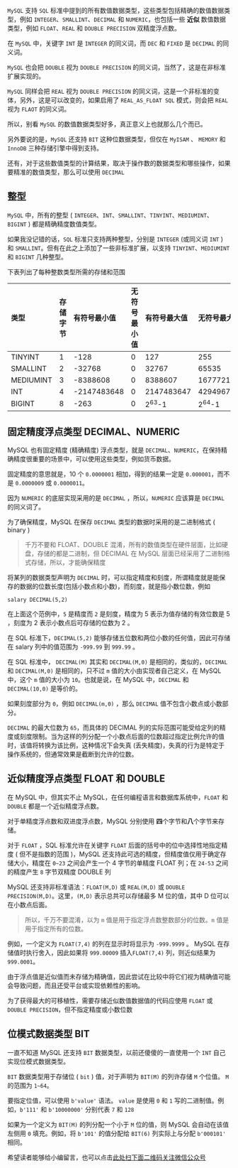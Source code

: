 `MySQL` 支持 `SQL` 标准中提到的所有数值数据类型，这些类型包括精确的数值数据类型，例如 `INTEGER`、`SMALLINT`、`DECIMAL` 和 `NUMERIC`，也包括一些 **近似** 数值数据类型，例如 `FLOAT`、`REAL` 和 `DOUBLE PRECISION` 双精度浮点数。

在 `MySQL` 中，关键字 `INT` 是 `INTEGER` 的同义词，而 `DEC` 和 `FIXED` 是 `DECIMAL` 的同义词。

`MySQL` 也会把 `DOUBLE` 视为 `DOUBLE PRECISION` 的同义词，当然了，这是在非标准扩展实现的。

`MySQL` 同样会把 `REAL` 视为 `DOUBLE PRECISION` 的同义词，这是一个非标准的变体，另外，这是可以改变的，如果启用了 `REAL_AS_FLOAT SQL` 模式，则会把 `REAL` 视为 `FLAOT` 的同义词。

所以，别看 `MySQL` 的数值数据类型好多，真正意义上也就那么几个而已。

另外要说的是，`MySQL` 还支持 `BIT` 这种位数据类型，但仅在 `MyISAM` 、 `MEMORY` 和 `InnoDB` 三种存储引擎中得到支持。

还有，对于这些数值类型的计算结果，取决于操作数的数据类型和哪些操作，如果要精准的数值类型，那么可以使用 `DECIMAL`

## 整型 ##

`MySQL` 中，所有的整型 ( `INTEGER`、`INT`、`SMALLINT`、`TINYINT`、`MEDIUMINT`、`BIGINT` ) 都是精确精度数值类型。

如果我没记错的话，`SQL` 标准只支持两种整型，分别是 `INTEGER` (或同义词 `INT` ) 和 `SMALLINT`。但有在此之上添加了一些非标准扩展，以支持 `TINYINT`、`MEDIUMINT` 和 `BIGINT` 几种整型。

下表列出了每种整数类型所需的存储和范围

<table> 
 <thead> 
  <tr> 
   <th align="left">类型</th> 
   <th align="left">存储字节</th> 
   <th align="left">有符号最小值</th> 
   <th align="left">无符号最小值</th> 
   <th align="left">有符号最大值</th> 
   <th align="left">无符号最大值</th> 
  </tr> 
 </thead> 
 <tbody> 
  <tr> 
   <td align="left">TINYINT</td> 
   <td align="left">1</td> 
   <td align="left">-128</td> 
   <td align="left">0</td> 
   <td align="left">127</td> 
   <td align="left">255</td> 
  </tr> 
  <tr> 
   <td align="left">SMALLINT</td> 
   <td align="left">2</td> 
   <td align="left">-32768</td> 
   <td align="left">0</td> 
   <td align="left">32767</td> 
   <td align="left">65535</td> 
  </tr> 
  <tr> 
   <td align="left">MEDIUMINT</td> 
   <td align="left">3</td> 
   <td align="left">-8388608</td> 
   <td align="left">0</td> 
   <td align="left">8388607</td> 
   <td align="left">16777215</td> 
  </tr> 
  <tr> 
   <td align="left">INT</td> 
   <td align="left">4</td> 
   <td align="left">-2147483648</td> 
   <td align="left">0</td> 
   <td align="left">2147483647</td> 
   <td align="left">4294967295</td> 
  </tr> 
  <tr> 
   <td align="left">BIGINT</td> 
   <td align="left">8</td> 
   <td align="left">-263</td> 
   <td align="left">0</td> 
   <td align="left">2<sup>63</sup>-1</td> 
   <td align="left">2<sup>64</sup>-1</td> 
  </tr> 
 </tbody> 
</table>

## 固定精度浮点类型 DECIMAL、NUMERIC ##

MySQL 也有固定精度 (精确精度) 浮点类型，就是 `DECIMAL`、`NUMERIC`，在保持精确精度很重要的场景中，可以使用这些类型，例如货币数据。

固定精度的意思就是，10 个 `0.0000001` 相加，得到的结果一定是 `0.000001`，而不是 `0.0000009` 或 `0.0000011`。

因为 `NUMERIC` 的底层实现采用的是 `DECIMAL` ，所以，`NUMERIC` 应该算是 `DECIMAL` 的同义词了。

为了确保精度，MySQL 在保存 `DECIMAL` 类型的数据时采用的是二进制格式 ( binary )

> 千万不要和 FLOAT、DOUBLE 混淆，所有的数值类型在硬件层面，比如硬盘，存储的都是二进制，但 DECIMAL 在 MySQL 层面已经采用了二进制格式存储，所以，才能确保精度

将某列的数据类型声明为 `DECIMAL` 时，可以指定精度和刻度，所谓精度就是能保存的数据的位数长度(包括小数点和小数)，而刻度，就是指小数位数，例如

```
salary DECIMAL(5,2)
```

在上面这个范例中，`5` 是精度而 `2` 是刻度，精度为 5 表示为值存储的有效位数是 5 ，刻度为 2 表示小数点后可存储的位数为 2 。

在 SQL 标准下，`DECIMAL(5,2)` 能够存储五位数和两位小数的任何值，因此可存储在 salary 列中的值范围为 `-999.99` 到 `999.99` 。

在 SQL 标准中， `DECIMAL(M)` 其实和 `DECIMAL(M,0)` 是相同的，类似的，`DECIMAL` 和 `DECIMAL(M,0)` 是相同的，只不过 `m` 值的大小由实现者自己定义，在 MySQL 中，这个 `m` 值的大小为 `10`。也就是说，在 MySQL 中，`DECIMAL` 和 `DECIMAL(10,0)` 是等价的。

如果刻度部分为 `0`，例如 `DECIMAL(m,0)` ，那么 `DECIMAL` 值不包含小数点或小数部分。

`DECIMAL` 的最大位数为 `65`，而具体的 DECIMAL 列的实际范围可能受给定列的精度或刻度限制。当为这样的列分配一个小数点后面的位数超过指定比例允许的值时，该值将转换为该比例，这种情况下会失真 (丢失精度)，失真的行为是特定于操作系统的，但通常效果是截断到允许的位数。

## 近似精度浮点类型 FLOAT 和 DOUBLE ##

在 MySQL 中，但其实不止 MySQL，在任何编程语言和数据库系统中，`FLOAT` 和 `DOUBLE` 都是一个近似精度浮点数。

对于单精度浮点数和双进度浮点数，MySQL 分别使用 **四**个字节和**八**个字节来存储。

对于 `FLOAT` ，SQL 标准允许在关键字 `FLOAT` 后面的括号中的位中选择性地指定精度 ( 但不是指数的范围 )，MySQL 还支持此可选的精度，但精度值仅用于确定存储大小，精度在 `0~23` 之间会产生一个 4 字节的单精度 FLOAT 列；在 `24-53` 之间的精度产生 `8` 字节双精度 DOUBLE 列

MySQL 还支持非标准语法：`FLOAT(M,D)` 或 `REAL(M,D)` 或 `DOUBLE PRECISION(M,D)`。这里，`(M,D)` 表示总共可以存储最多 M 位的值，其中 D 位可以在小数点后面。

> 所以，千万不要混淆，以为 `m` 值是用于指定浮点数整数部分的位数。`m` 值是用于指定所有的位数。

例如，一个定义为 `FLOAT(7,4)` 的列在显示时将显示为 `-999.9999` 。 MySQL 在存储值时执行舍入，因此如果将 `999.00009` 插入`FLOAT(7,4)` 列，则近似结果为 `999.0001`。

由于浮点值是近似值而未存储为精确值，因此尝试在比较中将它们视为精确值可能会导致问题，而且还受平台或实现依赖性的影响。

为了获得最大的可移植性，需要存储近似数值数据值的代码应使用 `FLOAT` 或 `DOUBLE PRECISION`，但不指定精度或小数位数

## 位模式数据类型 BIT ##

一直不知道 MySQL 还支持 `BIT` 数据类型，以前还傻傻的一直使用一个 `INT` 自己实现位模式数据类型。

`BIT` 数据类型用于存储位 ( `bit` ) 值，对于声明为 `BIT(M)` 的列许存储 `M` 个位值。 `M` 的范围为 `1~64`。

要指定位值，可以使用 `b'value'` 语法。 `value` 是使用 `0` 和 `1` 写的二进制值。例如，`b'111'` 和 `b'10000000'` 分别代表 `7` 和 `128`

如果为一个定义为 `BIT(M)` 的列分配一个小于 `M` 位的值，则 MySQL 会自动在该值左侧用 `0` 填充。例如，将 `b'101'` 的值分配给 `BIT(6)` 列实际上与分配 `b'000101'` 相同。

希望读者能够给小编留言，也可以点击[此处扫下面二维码关注微信公众号](https://www.ycbbs.vip/?p=28 "此处扫下面二维码关注微信公众号")